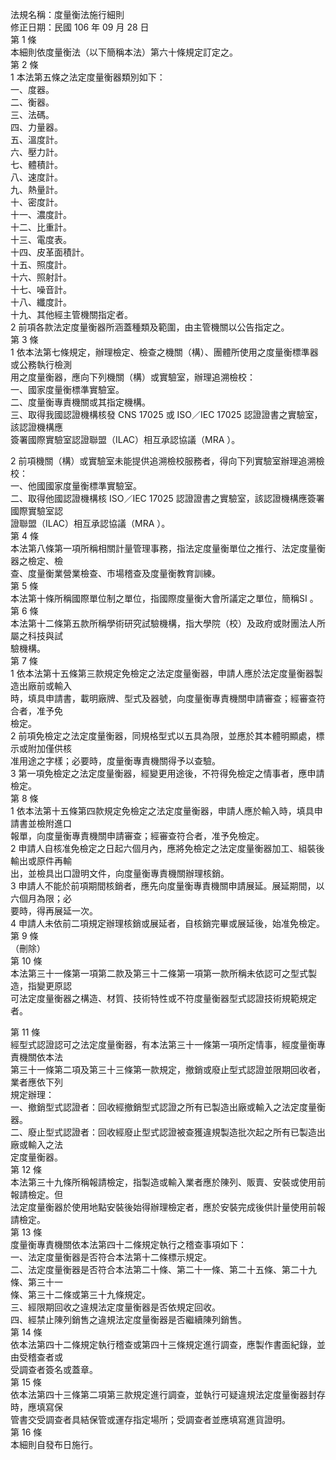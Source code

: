 法規名稱：度量衡法施行細則  
修正日期：民國 106 年 09 月 28 日  
第 1 條  
本細則依度量衡法（以下簡稱本法）第六十條規定訂定之。  
第 2 條  
1 本法第五條之法定度量衡器類別如下：  
一、度器。  
二、衡器。  
三、法碼。  
四、力量器。  
五、溫度計。  
六、壓力計。  
七、體積計。  
八、速度計。  
九、熱量計。  
十、密度計。  
十一、濃度計。  
十二、比重計。  
十三、電度表。  
十四、皮革面積計。  
十五、照度計。  
十六、照射計。  
十七、噪音計。  
十八、纖度計。  
十九、其他經主管機關指定者。  
2 前項各款法定度量衡器所涵蓋種類及範圍，由主管機關以公告指定之。  
第 3 條  
1 依本法第七條規定，辦理檢定、檢查之機關（構）、團體所使用之度量衡標準器或公務執行檢測  
用之度量衡器，應向下列機關（構）或實驗室，辦理追溯檢校：  
一、國家度量衡標準實驗室。  
二、度量衡專責機關或其指定機構。  
三、取得我國認證機構核發 CNS 17025 或 ISO／IEC 17025 認證證書之實驗室，該認證機構應  
簽署國際實驗室認證聯盟（ILAC）相互承認協議（MRA ）。  


2 前項機關（構）或實驗室未能提供追溯檢校服務者，得向下列實驗室辦理追溯檢校：  
一、他國國家度量衡標準實驗室。  
二、取得他國認證機構核 ISO／IEC 17025 認證證書之實驗室，該認證機構應簽署國際實驗室認  
證聯盟（ILAC）相互承認協議（MRA ）。  
第 4 條  
本法第八條第一項所稱相關計量管理事務，指法定度量衡單位之推行、法定度量衡器之檢定、檢  
查、度量衡業營業檢查、市場稽查及度量衡教育訓練。  
第 5 條  
本法第十條所稱國際單位制之單位，指國際度量衡大會所議定之單位，簡稱SI 。  
第 6 條  
本法第十二條第五款所稱學術研究試驗機構，指大學院（校）及政府或財團法人所屬之科技與試  
驗機構。  
第 7 條  
1 依本法第十五條第三款規定免檢定之法定度量衡器，申請人應於法定度量衡器製造出廠前或輸入  
時，填具申請書，載明廠牌、型式及器號，向度量衡專責機關申請審查；經審查符合者，准予免  
檢定。  
2 前項免檢定之法定度量衡器，同規格型式以五具為限，並應於其本體明顯處，標示或附加僅供核  
准用途之字樣；必要時，度量衡專責機關得予以查驗。  
3 第一項免檢定之法定度量衡器，經變更用途後，不符得免檢定之情事者，應申請檢定。  
第 8 條  
1 依本法第十五條第四款規定免檢定之法定度量衡器，申請人應於輸入時，填具申請書並檢附進口  
報單，向度量衡專責機關申請審查；經審查符合者，准予免檢定。  
2 申請人自核准免檢定之日起六個月內，應將免檢定之法定度量衡器加工、組裝後輸出或原件再輸  
出，並檢具出口證明文件，向度量衡專責機關辦理核銷。  
3 申請人不能於前項期間核銷者，應先向度量衡專責機關申請展延。展延期間，以六個月為限；必  
要時，得再展延一次。  
4 申請人未依前二項規定辦理核銷或展延者，自核銷完畢或展延後，始准免檢定。  
第 9 條  
（刪除）  
第 10 條  
本法第三十一條第一項第二款及第三十二條第一項第一款所稱未依認可之型式製造，指變更原認  
可法定度量衡器之構造、材質、技術特性或不符度量衡器型式認證技術規範規定者。  


第 11 條  
經型式認證認可之法定度量衡器，有本法第三十一條第一項所定情事，經度量衡專責機關依本法  
第三十一條第二項及第三十三條第一款規定，撤銷或廢止型式認證並限期回收者，業者應依下列  
規定辦理：  
一、撤銷型式認證者：回收經撤銷型式認證之所有已製造出廠或輸入之法定度量衡器。  
二、廢止型式認證者：回收經廢止型式認證被查獲違規製造批次起之所有已製造出廠或輸入之法  
定度量衡器。  
第 12 條  
本法第三十九條所稱報請檢定，指製造或輸入業者應於陳列、販賣、安裝或使用前報請檢定。但  
法定度量衡器於使用地點安裝後始得辦理檢定者，應於安裝完成後供計量使用前報請檢定。  
第 13 條  
度量衡專責機關依本法第四十二條規定執行之稽查事項如下：  
一、法定度量衡器是否符合本法第十二條標示規定。  
二、法定度量衡器是否符合本法第二十條、第二十一條、第二十五條、第二十九條、第三十一  
條、第三十二條或第三十九條規定。  
三、經限期回收之違規法定度量衡器是否依規定回收。  
四、經禁止陳列銷售之違規法定度量衡器是否繼續陳列銷售。  
第 14 條  
依本法第四十二條規定執行稽查或第四十三條規定進行調查，應製作書面紀錄，並由受稽查者或  
受調查者簽名或蓋章。  
第 15 條  
依本法第四十三條第二項第三款規定進行調查，並執行可疑違規法定度量衡器封存時，應填寫保  
管書交受調查者具結保管或運存指定場所；受調查者並應填寫進貨證明。  
第 16 條  
本細則自發布日施行。  


